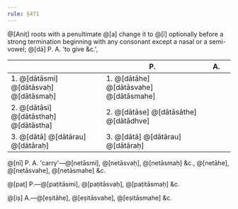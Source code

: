 ```yaml
---
rule: §471
---
```


@[Aniṭ] roots with a penultimate @[a] change it to @[ī] optionally before a strong termination beginning with any consonant except a nasal or a semi-vowel; @[dā] P. A. 'to give &c.',

| | P. | | A. | |
|---|---|---|---|---|
| 1. @[dātāsmi] @[dātāsvaḥ] @[dātāsmaḥ] | 1. @[dātāhe] @[dātāsvahe] @[dātāsmahe] |
| 2. @[dātāsi] @[dātāsthaḥ] @[dātāstha] | 2. @[dātāse] @[dātāsāthe] @[dātādhve] |
| 3. @[dātā] @[dātārau] @[dātāraḥ] | 3. @[dātā] @[dātārau] @[dātāraḥ] |

@[nī] P. A. 'carry'—@[netāsmi], @[netāsvaḥ], @[netāsmaḥ] &c., @[netāhe], @[netāsvahe], @[netāsmahe] &c.

@[paṭ] P.—@[paṭitāsmi], @[paṭitāsvaḥ], @[paṭitāsmaḥ] &c.

@[iṣ] A.—@[eṣitāhe], @[eṣitāsvahe], @[eṣitāsmahe] &c.